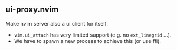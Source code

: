 ## ui-proxy.nvim

Make nvim server also a ui client for itself.
* `vim.ui_attach` has very limited support (e.g. no `ext_linegrid` ...).
* We have to spawn a new process to achieve this (or use ffi).
